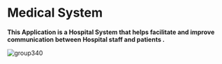# Medical System

**This Application is a Hospital System that helps facilitate and improve communication between Hospital staff and patients .**

![group340](https://user-images.githubusercontent.com/99625111/169147935-73940f1b-2040-4929-a315-26d3f879ed1e.png)
